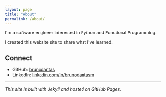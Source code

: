```yaml
---
layout: page
title: "About"
permalink: /about/
---
```


I'm a software engineer interested in Python and Functional Programming.

I created this website site to share what I've learned.

## Connect

- GitHub: [brunodantas](https://github.com/brunodantas)
- LinkedIn: [linkedin.com/in/brunodantasm](https://linkedin.com/in/brunodantasm)

---

*This site is built with Jekyll and hosted on GitHub Pages.*
